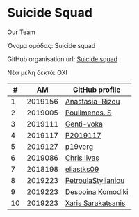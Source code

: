 # Suicide Squad
Our Team

Όνομα ομάδας: Suicide squad

GitHub organisation url: [Suicide squad](https://github.com/IonianUniversity2019)

Νέα μέλη δεκτά: ΟΧΙ

| # | ΑΜ | GitHub profile |
| -- | -- | -- |
| 1 | 2019156 | [Anastasia-Rizou](https://github.com/Anastasia-Rizou)|
| 2 | 2019005 | [Poulimenos. S](https://github.com/p19poul)|
| 3 | 2019111 | [Genti-voka](https://github.com/Genti-voka?fbclid=IwAR0gTWlOvBBRmH3Wx7dM9fjsazOI4052eqJe-7hGfyfxwSwLdArFbMLgP_I)|
| 4 | 2019117 | [P2019117](https://github.com/P2019117)|
| 5 | 2019127 | [p19verg](https://github.com/p19verg)|
| 6 | 2019086 | [Chris livas]()|
| 7 | 2018198 | [eliastks09](https://github.com/eliastks09)|
| 8 | 2019223 | [PetroulaStylianiou](https://github.com/PetroulaStylianou)|
| 9 | 2019223 | [Despoina Komodiki](https://github.com/PetroulaStylianou)|
| 10 | 2019223 | [Xaris Sarakatsanis](https://github.com/PetroulaStylianou)|
